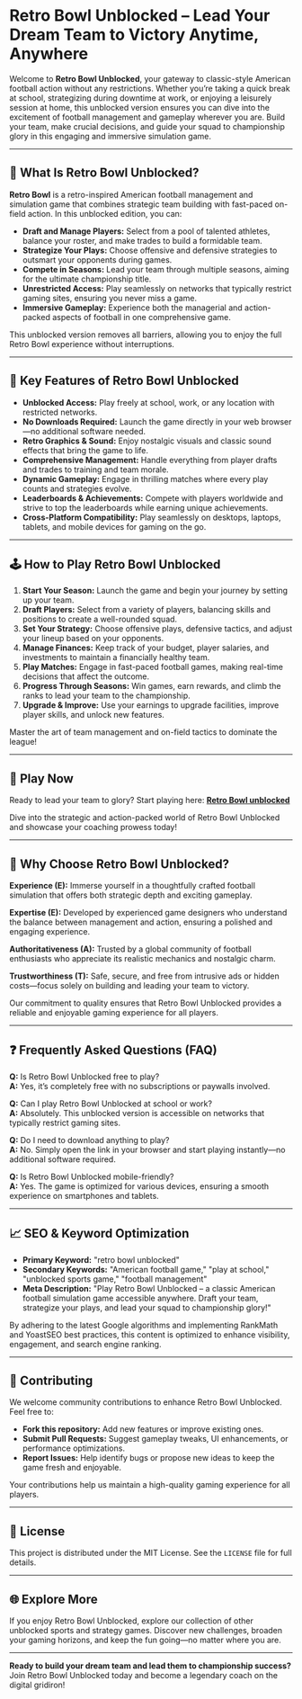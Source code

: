 # Retro Bowl Unblocked – Lead Your Dream Team to Victory Anytime, Anywhere

Welcome to **Retro Bowl Unblocked**, your gateway to classic-style American football action without any restrictions. Whether you’re taking a quick break at school, strategizing during downtime at work, or enjoying a leisurely session at home, this unblocked version ensures you can dive into the excitement of football management and gameplay wherever you are. Build your team, make crucial decisions, and guide your squad to championship glory in this engaging and immersive simulation game.

---

## 🏈 What Is Retro Bowl Unblocked?

**Retro Bowl** is a retro-inspired American football management and simulation game that combines strategic team building with fast-paced on-field action. In this unblocked edition, you can:

- **Draft and Manage Players:** Select from a pool of talented athletes, balance your roster, and make trades to build a formidable team.
- **Strategize Your Plays:** Choose offensive and defensive strategies to outsmart your opponents during games.
- **Compete in Seasons:** Lead your team through multiple seasons, aiming for the ultimate championship title.
- **Unrestricted Access:** Play seamlessly on networks that typically restrict gaming sites, ensuring you never miss a game.
- **Immersive Gameplay:** Experience both the managerial and action-packed aspects of football in one comprehensive game.

This unblocked version removes all barriers, allowing you to enjoy the full Retro Bowl experience without interruptions.

---

## 🌟 Key Features of Retro Bowl Unblocked

- **Unblocked Access:** Play freely at school, work, or any location with restricted networks.
- **No Downloads Required:** Launch the game directly in your web browser—no additional software needed.
- **Retro Graphics & Sound:** Enjoy nostalgic visuals and classic sound effects that bring the game to life.
- **Comprehensive Management:** Handle everything from player drafts and trades to training and team morale.
- **Dynamic Gameplay:** Engage in thrilling matches where every play counts and strategies evolve.
- **Leaderboards & Achievements:** Compete with players worldwide and strive to top the leaderboards while earning unique achievements.
- **Cross-Platform Compatibility:** Play seamlessly on desktops, laptops, tablets, and mobile devices for gaming on the go.

---

## 🕹️ How to Play Retro Bowl Unblocked

1. **Start Your Season:** Launch the game and begin your journey by setting up your team.
2. **Draft Players:** Select from a variety of players, balancing skills and positions to create a well-rounded squad.
3. **Set Your Strategy:** Choose offensive plays, defensive tactics, and adjust your lineup based on your opponents.
4. **Manage Finances:** Keep track of your budget, player salaries, and investments to maintain a financially healthy team.
5. **Play Matches:** Engage in fast-paced football games, making real-time decisions that affect the outcome.
6. **Progress Through Seasons:** Win games, earn rewards, and climb the ranks to lead your team to the championship.
7. **Upgrade & Improve:** Use your earnings to upgrade facilities, improve player skills, and unlock new features.

Master the art of team management and on-field tactics to dominate the league!

---

## 🔗 Play Now

Ready to lead your team to glory? Start playing here: **[Retro Bowl unblocked](https://retrobowl.me/)**
  
Dive into the strategic and action-packed world of Retro Bowl Unblocked and showcase your coaching prowess today!

---

## 🧭 Why Choose Retro Bowl Unblocked?

**Experience (E):** Immerse yourself in a thoughtfully crafted football simulation that offers both strategic depth and exciting gameplay.

**Expertise (E):** Developed by experienced game designers who understand the balance between management and action, ensuring a polished and engaging experience.

**Authoritativeness (A):** Trusted by a global community of football enthusiasts who appreciate its realistic mechanics and nostalgic charm.

**Trustworthiness (T):** Safe, secure, and free from intrusive ads or hidden costs—focus solely on building and leading your team to victory.

Our commitment to quality ensures that Retro Bowl Unblocked provides a reliable and enjoyable gaming experience for all players.

---

## ❓ Frequently Asked Questions (FAQ)

**Q:** Is Retro Bowl Unblocked free to play?  
**A:** Yes, it’s completely free with no subscriptions or paywalls involved.

**Q:** Can I play Retro Bowl Unblocked at school or work?  
**A:** Absolutely. This unblocked version is accessible on networks that typically restrict gaming sites.

**Q:** Do I need to download anything to play?  
**A:** No. Simply open the link in your browser and start playing instantly—no additional software required.

**Q:** Is Retro Bowl Unblocked mobile-friendly?  
**A:** Yes. The game is optimized for various devices, ensuring a smooth experience on smartphones and tablets.

---

## 📈 SEO & Keyword Optimization

- **Primary Keyword:** "retro bowl unblocked"  
- **Secondary Keywords:** "American football game," "play at school," "unblocked sports game," "football management"  
- **Meta Description:** "Play Retro Bowl Unblocked – a classic American football simulation game accessible anywhere. Draft your team, strategize your plays, and lead your squad to championship glory!"

By adhering to the latest Google algorithms and implementing RankMath and YoastSEO best practices, this content is optimized to enhance visibility, engagement, and search engine ranking.

---

## 🔧 Contributing

We welcome community contributions to enhance Retro Bowl Unblocked. Feel free to:

- **Fork this repository:** Add new features or improve existing ones.
- **Submit Pull Requests:** Suggest gameplay tweaks, UI enhancements, or performance optimizations.
- **Report Issues:** Help identify bugs or propose new ideas to keep the game fresh and enjoyable.

Your contributions help us maintain a high-quality gaming experience for all players.

---

## 📜 License

This project is distributed under the MIT License. See the `LICENSE` file for full details.

---

## 🌐 Explore More

If you enjoy Retro Bowl Unblocked, explore our collection of other unblocked sports and strategy games. Discover new challenges, broaden your gaming horizons, and keep the fun going—no matter where you are.

---

**Ready to build your dream team and lead them to championship success?**  
Join Retro Bowl Unblocked today and become a legendary coach on the digital gridiron!
